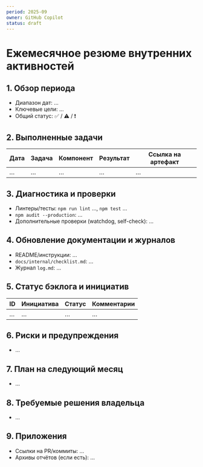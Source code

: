 ```yaml
---
period: 2025-09
owner: GitHub Copilot
status: draft
---
```


# Ежемесячное резюме внутренних активностей

## 1. Обзор периода
- Диапазон дат: …
- Ключевые цели: …
- Общий статус: ✅ / ⚠️ / ❗

## 2. Выполненные задачи
| Дата | Задача | Компонент | Результат | Ссылка на артефакт |
| --- | --- | --- | --- | --- |
| … | … | … | … | … |

## 3. Диагностика и проверки
- Линтеры/тесты: `npm run lint` …, `npm test` …
- `npm audit --production`: …
- Дополнительные проверки (watchdog, self-check): …

## 4. Обновление документации и журналов
- README/инструкции: …
- `docs/internal/checklist.md`: …
- Журнал `log.md`: …

## 5. Статус бэклога и инициатив
| ID | Инициатива | Статус | Комментарии |
| --- | --- | --- | --- |
| … | … | … | … |

## 6. Риски и предупреждения
- …

## 7. План на следующий месяц
- …

## 8. Требуемые решения владельца
- …

## 9. Приложения
- Ссылки на PR/коммиты: …
- Архивы отчётов (если есть): …
